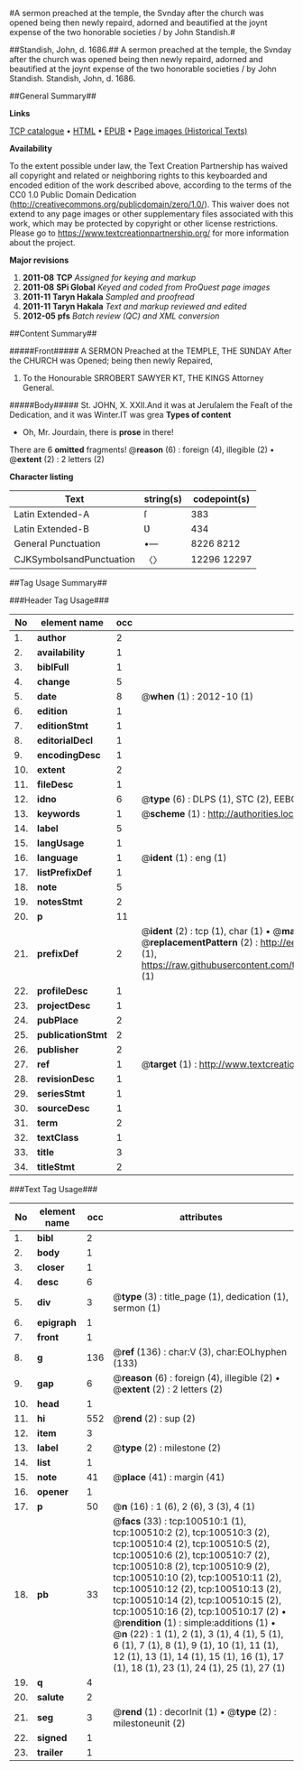 #A sermon preached at the temple, the Svnday after the church was opened being then newly repaird, adorned and beautified at the joynt expense of the two honorable societies / by John Standish.#

##Standish, John, d. 1686.##
A sermon preached at the temple, the Svnday after the church was opened being then newly repaird, adorned and beautified at the joynt expense of the two honorable societies / by John Standish.
Standish, John, d. 1686.

##General Summary##

**Links**

[TCP catalogue](http://www.ota.ox.ac.uk/tcp/)  • 
[HTML](http://tei.it.ox.ac.uk/tcp/Texts-HTML/free/A61/A61269.html)  • 
[EPUB](http://tei.it.ox.ac.uk/tcp/Texts-EPUB/free/A61/A61269.epub) • 
[Page images (Historical Texts)](https://historicaltexts.jisc.ac.uk/eebo-13584789e)

**Availability**

To the extent possible under law, the Text Creation Partnership has waived all copyright and related or neighboring rights to this keyboarded and encoded edition of the work described above, according to the terms of the CC0 1.0 Public Domain Dedication (http://creativecommons.org/publicdomain/zero/1.0/). This waiver does not extend to any page images or other supplementary files associated with this work, which may be protected by copyright or other license restrictions. Please go to https://www.textcreationpartnership.org/ for more information about the project.

**Major revisions**

1. __2011-08__ __TCP__ *Assigned for keying and markup*
1. __2011-08__ __SPi Global__ *Keyed and coded from ProQuest page images*
1. __2011-11__ __Taryn Hakala__ *Sampled and proofread*
1. __2011-11__ __Taryn Hakala__ *Text and markup reviewed and edited*
1. __2012-05__ __pfs__ *Batch review (QC) and XML conversion*

##Content Summary##

#####Front#####
A SERMON Preached at the TEMPLE, THE SƲNDAY After the CHURCH was Opened; being then newly Repaired, 
1. To the Honourable SRROBERT SAWYER KT, THE KINGS Attorney General.

#####Body#####
St. JOHN, X. XXII.And it was at Jeruſalem the Feaſt of the Dedication, and it was Winter.IT was grea
**Types of content**

  * Oh, Mr. Jourdain, there is **prose** in there!

There are 6 **omitted** fragments! 
 @__reason__ (6) : foreign (4), illegible (2)  •  @__extent__ (2) : 2 letters (2)

**Character listing**


|Text|string(s)|codepoint(s)|
|---|---|---|
|Latin Extended-A|ſ|383|
|Latin Extended-B|Ʋ|434|
|General Punctuation|•—|8226 8212|
|CJKSymbolsandPunctuation|〈〉|12296 12297|

##Tag Usage Summary##

###Header Tag Usage###

|No|element name|occ|attributes|
|---|---|---|---|
|1.|__author__|2||
|2.|__availability__|1||
|3.|__biblFull__|1||
|4.|__change__|5||
|5.|__date__|8| @__when__ (1) : 2012-10 (1)|
|6.|__edition__|1||
|7.|__editionStmt__|1||
|8.|__editorialDecl__|1||
|9.|__encodingDesc__|1||
|10.|__extent__|2||
|11.|__fileDesc__|1||
|12.|__idno__|6| @__type__ (6) : DLPS (1), STC (2), EEBO-CITATION (1), OCLC (1), VID (1)|
|13.|__keywords__|1| @__scheme__ (1) : http://authorities.loc.gov/ (1)|
|14.|__label__|5||
|15.|__langUsage__|1||
|16.|__language__|1| @__ident__ (1) : eng (1)|
|17.|__listPrefixDef__|1||
|18.|__note__|5||
|19.|__notesStmt__|2||
|20.|__p__|11||
|21.|__prefixDef__|2| @__ident__ (2) : tcp (1), char (1)  •  @__matchPattern__ (2) : ([0-9\-]+):([0-9IVX]+) (1), (.+) (1)  •  @__replacementPattern__ (2) : http://eebo.chadwyck.com/downloadtiff?vid=$1&page=$2 (1), https://raw.githubusercontent.com/textcreationpartnership/Texts/master/tcpchars.xml#$1 (1)|
|22.|__profileDesc__|1||
|23.|__projectDesc__|1||
|24.|__pubPlace__|2||
|25.|__publicationStmt__|2||
|26.|__publisher__|2||
|27.|__ref__|1| @__target__ (1) : http://www.textcreationpartnership.org/docs/. (1)|
|28.|__revisionDesc__|1||
|29.|__seriesStmt__|1||
|30.|__sourceDesc__|1||
|31.|__term__|2||
|32.|__textClass__|1||
|33.|__title__|3||
|34.|__titleStmt__|2||


###Text Tag Usage###

|No|element name|occ|attributes|
|---|---|---|---|
|1.|__bibl__|2||
|2.|__body__|1||
|3.|__closer__|1||
|4.|__desc__|6||
|5.|__div__|3| @__type__ (3) : title_page (1), dedication (1), sermon (1)|
|6.|__epigraph__|1||
|7.|__front__|1||
|8.|__g__|136| @__ref__ (136) : char:V (3), char:EOLhyphen (133)|
|9.|__gap__|6| @__reason__ (6) : foreign (4), illegible (2)  •  @__extent__ (2) : 2 letters (2)|
|10.|__head__|1||
|11.|__hi__|552| @__rend__ (2) : sup (2)|
|12.|__item__|3||
|13.|__label__|2| @__type__ (2) : milestone (2)|
|14.|__list__|1||
|15.|__note__|41| @__place__ (41) : margin (41)|
|16.|__opener__|1||
|17.|__p__|50| @__n__ (16) : 1 (6), 2 (6), 3 (3), 4 (1)|
|18.|__pb__|33| @__facs__ (33) : tcp:100510:1 (1), tcp:100510:2 (2), tcp:100510:3 (2), tcp:100510:4 (2), tcp:100510:5 (2), tcp:100510:6 (2), tcp:100510:7 (2), tcp:100510:8 (2), tcp:100510:9 (2), tcp:100510:10 (2), tcp:100510:11 (2), tcp:100510:12 (2), tcp:100510:13 (2), tcp:100510:14 (2), tcp:100510:15 (2), tcp:100510:16 (2), tcp:100510:17 (2)  •  @__rendition__ (1) : simple:additions (1)  •  @__n__ (22) : 1 (1), 2 (1), 3 (1), 4 (1), 5 (1), 6 (1), 7 (1), 8 (1), 9 (1), 10 (1), 11 (1), 12 (1), 13 (1), 14 (1), 15 (1), 16 (1), 17 (1), 18 (1), 23 (1), 24 (1), 25 (1), 27 (1)|
|19.|__q__|4||
|20.|__salute__|2||
|21.|__seg__|3| @__rend__ (1) : decorInit (1)  •  @__type__ (2) : milestoneunit (2)|
|22.|__signed__|1||
|23.|__trailer__|1||
